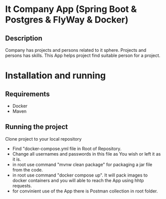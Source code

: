 # It Company App (Spring Boot & Postgres & FlyWay & Docker)

## Description

Company has projects and persons related to it sphere. Projects and persons has skills. This App helps project find suitable person for a project.

# Installation and running

## Requirements

* Docker
* Maven

## Running the project

Clone project to your local repository

- Find "docker-compose.yml file in Root of Repository.
- Change all usernames and passwords in this file as You wish or left it as it is.
- in root use command "mvnw clean package" for packaging a jar file from the code.
- in root use command "docker compose up". It will pack images to docker containers and you will able to reach the App using hhtp requests.
- for convinient use of the App there is Postman collection in root folder.
